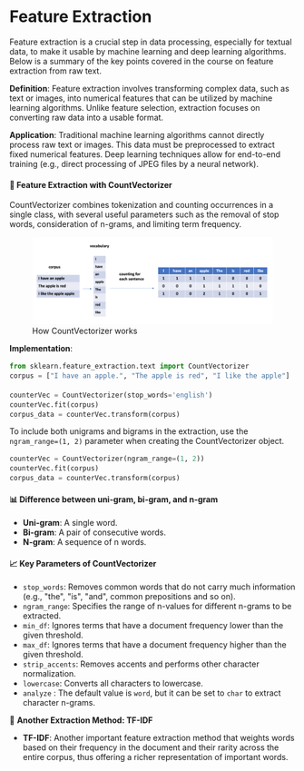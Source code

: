 # Feature Extraction

Feature extraction is a crucial step in data processing, especially for textual data, to make it usable by machine
learning and deep learning algorithms. Below is a summary of the key points covered in the course on feature extraction
from raw text.

**Definition**: Feature extraction involves transforming complex data, such as text or images, into numerical features
that can be utilized by machine learning algorithms. Unlike feature selection, extraction focuses on converting raw
data into a usable format.

**Application**: Traditional machine learning algorithms cannot directly process raw text or images. This data must be
preprocessed to extract fixed numerical features. Deep learning techniques allow for end-to-end training (e.g., direct
processing of JPEG files by a neural network).

#### 🔢 **Feature Extraction with CountVectorizer**

CountVectorizer combines tokenization and counting occurrences in a single class, with
several useful parameters such as the removal of stop words, consideration of n-grams, and limiting term frequency.

<figure>
  <img src="how_countvectorizer_works.png" alt="">
  <figcaption>How CountVectorizer works</figcaption>
</figure>

**Implementation**:

  ```python
  from sklearn.feature_extraction.text import CountVectorizer
  corpus = ["I have an apple.", "The apple is red", "I like the apple"]
  
  counterVec = CountVectorizer(stop_words='english')
  counterVec.fit(corpus)
  corpus_data = counterVec.transform(corpus)
  ```

To include both unigrams and bigrams in the extraction, use the `ngram_range=(1, 2)` parameter when
creating the CountVectorizer object.

  ```python
  counterVec = CountVectorizer(ngram_range=(1, 2))
  counterVec.fit(corpus)
  corpus_data = counterVec.transform(corpus)
  ```

#### 📊 **Difference between uni-gram, bi-gram, and n-gram**

- **Uni-gram**: A single word.
- **Bi-gram**: A pair of consecutive words.
- **N-gram**: A sequence of n words.

#### 📈 **Key Parameters of CountVectorizer**

- `stop_words`: Removes common words that do not carry much information (e.g., "the", "is", "and", common prepositions
  and so on).
- `ngram_range`: Specifies the range of n-values for different n-grams to be extracted.
- `min_df`: Ignores terms that have a document frequency lower than the given threshold.
- `max_df`: Ignores terms that have a document frequency higher than the given threshold.
- `strip_accents`: Removes accents and performs other character normalization.
- `lowercase`: Converts all characters to lowercase.
- `analyze` : The default value is `word`, but it can be set to `char` to extract character n-grams.

📌 **Another Extraction Method: TF-IDF**

- **TF-IDF**: Another important feature extraction method that weights words based on their frequency in the document
  and their rarity across the entire corpus, thus offering a richer representation of important words.